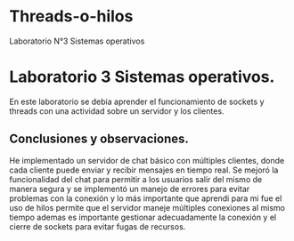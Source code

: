 # Threads-o-hilos
Laboratorio N°3 Sistemas operativos
# Laboratorio 3 Sistemas operativos.

En este laboratorio se debia aprender el funcionamiento de sockets y threads con una actividad sobre un servidor y los clientes.


## Conclusiones y observaciones.
He implementado un servidor de chat básico con múltiples clientes, donde cada cliente puede enviar y recibir mensajes en tiempo real. Se mejoró la funcionalidad del chat para permitir a los usuarios salir del mismo de manera segura y se implementó un manejo de errores para evitar problemas con la conexión y lo más importante que aprendi para mi fue el uso de hilos permite que el servidor maneje múltiples conexiones al mismo tiempo ademas es importante gestionar adecuadamente la conexión y el cierre de sockets para evitar fugas de recursos.
